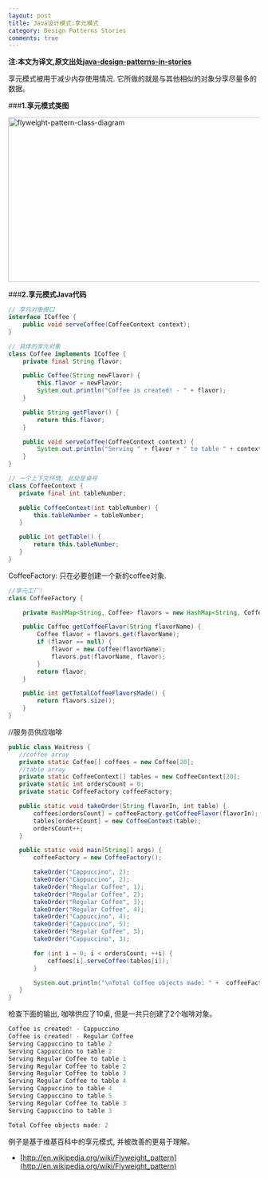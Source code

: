 ```yaml
---
layout: post
title: Java设计模式:享元模式
category: Design Patterns Stories
comments: true
---
```


**注:本文为译文,原文出处[java-design-patterns-in-stories](http://www.programcreek.com/java-design-patterns-in-stories/)**

享元模式被用于减少内存使用情况. 它所做的就是与其他相似的对象分享尽量多的数据。



###**1.享元模式类图**

<img width="605" height="330" class="alignleft size-full wp-image-7877" alt="flyweight-pattern-class-diagram" src="http://www.programcreek.com/wp-content/uploads/2013/02/flyweight-pattern-class-diagram.jpg">

###**2.享元模式Java代码**

``` java
// 享元对象接口
interface ICoffee {
    public void serveCoffee(CoffeeContext context);
}
```

``` java
// 具体的享元对象
class Coffee implements ICoffee {
    private final String flavor;

    public Coffee(String newFlavor) {
        this.flavor = newFlavor;
        System.out.println("Coffee is created! - " + flavor);
    }

    public String getFlavor() {
        return this.flavor;
    }

    public void serveCoffee(CoffeeContext context) {
        System.out.println("Serving " + flavor + " to table " + context.getTable());
    }
}
```

``` java
// 一个上下文环境, 此处是桌号
class CoffeeContext {
   private final int tableNumber;

   public CoffeeContext(int tableNumber) {
       this.tableNumber = tableNumber;
   }

   public int getTable() {
       return this.tableNumber;
   }
}
```

CoffeeFactory: 只在必要创建一个新的coffee对象.

``` java
//享元工厂!
class CoffeeFactory {

    private HashMap<String, Coffee> flavors = new HashMap<String, Coffee>();

    public Coffee getCoffeeFlavor(String flavorName) {
        Coffee flavor = flavors.get(flavorName);
        if (flavor == null) {
            flavor = new Coffee(flavorName);
            flavors.put(flavorName, flavor);
        }
        return flavor;
    }

    public int getTotalCoffeeFlavorsMade() {
        return flavors.size();
    }
}
```

//服务员供应咖啡

``` java
public class Waitress {
   //coffee array
   private static Coffee[] coffees = new Coffee[20];
   //table array
   private static CoffeeContext[] tables = new CoffeeContext[20];
   private static int ordersCount = 0;
   private static CoffeeFactory coffeeFactory;

   public static void takeOrder(String flavorIn, int table) {
       coffees[ordersCount] = coffeeFactory.getCoffeeFlavor(flavorIn);
       tables[ordersCount] = new CoffeeContext(table);
       ordersCount++;
   }

   public static void main(String[] args) {
       coffeeFactory = new CoffeeFactory();

       takeOrder("Cappuccino", 2);
       takeOrder("Cappuccino", 2);
       takeOrder("Regular Coffee", 1);
       takeOrder("Regular Coffee", 2);
       takeOrder("Regular Coffee", 3);
       takeOrder("Regular Coffee", 4);
       takeOrder("Cappuccino", 4);
       takeOrder("Cappuccino", 5);
       takeOrder("Regular Coffee", 3);
       takeOrder("Cappuccino", 3);

       for (int i = 0; i < ordersCount; ++i) {
           coffees[i].serveCoffee(tables[i]);
       }

       System.out.println("\nTotal Coffee objects made: " +  coffeeFactory.getTotalCoffeeFlavorsMade());
   }
}
```

检查下面的输出, 咖啡供应了10桌, 但是一共只创建了2个咖啡对象。

``` java
Coffee is created! - Cappuccino
Coffee is created! - Regular Coffee
Serving Cappuccino to table 2
Serving Cappuccino to table 2
Serving Regular Coffee to table 1
Serving Regular Coffee to table 2
Serving Regular Coffee to table 3
Serving Regular Coffee to table 4
Serving Cappuccino to table 4
Serving Cappuccino to table 5
Serving Regular Coffee to table 3
Serving Cappuccino to table 3

Total Coffee objects made: 2
```

例子是基于维基百科中的享元模式, 并被改善的更易于理解。<br/>

* [http://en.wikipedia.org/wiki/Flyweight_pattern](http://en.wikipedia.org/wiki/Flyweight_pattern)
